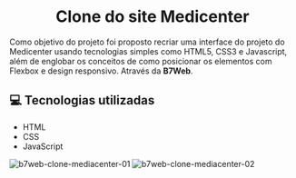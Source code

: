 <h1 align="center">Clone do site Medicenter</h1>
<p>Como objetivo do projeto foi proposto recriar uma interface do projeto do Medicenter usando tecnologias simples como HTML5, CSS3 e Javascript, além de englobar os conceitos de como posicionar os elementos com Flexbox e design responsivo. Através da <strong>B7Web</strong>.</p>

<h2>💻 Tecnologias utilizadas</h2>
<ul>
  <li>HTML</li>
  <li>CSS</li>
  <li>JavaScript</li>
</ul>

![b7web-clone-mediacenter-01](https://github.com/FeBlanco/html-css-clone-medicenter/assets/43914674/084117cd-11ac-4e5d-a3a2-8adbdd74784a) 
![b7web-clone-mediacenter-02](https://github.com/FeBlanco/html-css-clone-medicenter/assets/43914674/4e8a65fd-7132-410e-9ff0-90fe87add267)


